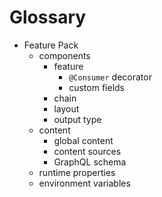 # Glossary

- Feature Pack
  - components
    - feature
      - `@Consumer` decorator
      - custom fields
    - chain
    - layout
    - output type
  - content
    - global content
    - content sources
    - GraphQL schema
  - runtime properties
  - environment variables
